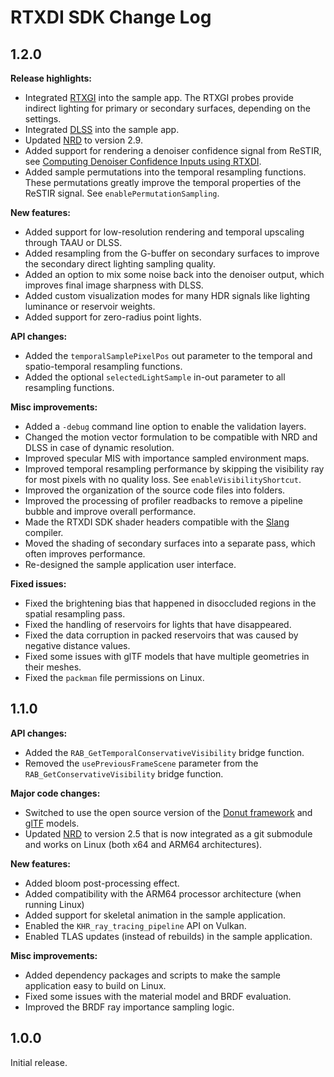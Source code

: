# RTXDI SDK Change Log

## 1.2.0

**Release highlights:**

- Integrated [RTXGI](https://developer.nvidia.com/rtxgi) into the sample app. The RTXGI probes provide indirect lighting for  primary or secondary surfaces, depending on the settings.
- Integrated [DLSS](https://developer.nvidia.com/dlss) into the sample app.
- Updated [NRD](https://github.com/NVIDIAGameWorks/RayTracingDenoiser) to version 2.9.
- Added support for rendering a denoiser confidence signal from ReSTIR, see [Computing Denoiser Confidence Inputs using RTXDI](doc/Confidence.md).
- Added sample permutations into the temporal resampling functions. These permutations greatly improve the temporal properties of the ReSTIR signal. See `enablePermutationSampling`.

**New features:**

- Added support for low-resolution rendering and temporal upscaling through TAAU or DLSS.
- Added resampling from the G-buffer on secondary surfaces to improve the secondary direct lighting sampling quality.
- Added an option to mix some noise back into the denoiser output, which improves final image sharpness with DLSS.
- Added custom visualization modes for many HDR signals like lighting luminance or reservoir weights.
- Added support for zero-radius point lights.

**API changes:**

- Added the `temporalSamplePixelPos` out parameter to the temporal and spatio-temporal resampling functions.
- Added the optional `selectedLightSample` in-out parameter to all resampling functions.

**Misc improvements:**

- Added a `-debug` command line option to enable the validation layers.
- Changed the motion vector formulation to be compatible with NRD and DLSS in case of dynamic resolution.
- Improved specular MIS with importance sampled environment maps.
- Improved temporal resampling performance by skipping the visibility ray for most pixels with no quality loss. See `enableVisibilityShortcut`.
- Improved the organization of the source code files into folders.
- Improved the processing of profiler readbacks to remove a pipeline bubble and improve overall performance.
- Made the RTXDI SDK shader headers compatible with the [Slang](https://github.com/shader-slang/slang) compiler.
- Moved the shading of secondary surfaces into a separate pass, which often improves performance.
- Re-designed the sample application user interface.

**Fixed issues:**

- Fixed the brightening bias that happened in disoccluded regions in the spatial resampling pass.
- Fixed the handling of reservoirs for lights that have disappeared.
- Fixed the data corruption in packed reservoirs that was caused by negative distance values.
- Fixed some issues with glTF models that have multiple geometries in their meshes.
- Fixed the `packman` file permissions on Linux.


## 1.1.0

**API changes:**

- Added the `RAB_GetTemporalConservativeVisibility` bridge function.
- Removed the `usePreviousFrameScene` parameter from the `RAB_GetConservativeVisibility` bridge function.

**Major code changes:**

- Switched to use the open source version of the [Donut framework](https://github.com/NVIDIAGameWorks/donut) and [glTF](https://www.khronos.org/gltf) models.
- Updated [NRD](https://github.com/NVIDIAGameWorks/RayTracingDenoiser) to version 2.5 that is now integrated as a git submodule and works on Linux (both x64 and ARM64 architectures).

**New features:**

- Added bloom post-processing effect.
- Added compatibility with the ARM64 processor architecture (when running Linux)
- Added support for skeletal animation in the sample application.
- Enabled the `KHR_ray_tracing_pipeline` API on Vulkan.
- Enabled TLAS updates (instead of rebuilds) in the sample application.

**Misc improvements:**

- Added dependency packages and scripts to make the sample application easy to build on Linux.
- Fixed some issues with the material model and BRDF evaluation.
- Improved the BRDF ray importance sampling logic.


## 1.0.0

Initial release.
